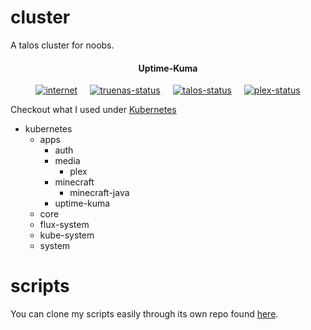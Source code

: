 # cluster

A talos cluster for noobs.

<div align='center'>
<h4>Uptime-Kuma</h4>
<div style='display: flex; gap: 20px; justify-content: center;'>
<div>
<a href='https://github.com/xstar97/cluster'>
<img src='https://status.xstar97.com/api/badge/60/status?style=for-the-badge&label=Internet' alt='internet'>
</a>
</div>
<div>
<a href='https://github.com/xstar97/cluster'>
<img src='https://status.xstar97.com/api/badge/57/status?style=for-the-badge&label=TrueNAS%20Server%20Status' alt='truenas-status'>
</a>
</div>
<div>
<a href='https://github.com/xstar97/cluster'>
<img src='https://status.xstar97.com/api/badge/59/status?style=for-the-badge&label=Talos%20Server%20Status' alt='talos-status'>
</a>
</div>
<div>
<a href='https://github.com/xstar97/cluster'>
<img src='https://status.xstar97.com/api/badge/56/status?style=for-the-badge&label=Plex%20Server%20Status' alt='plex-status'>
</a>
</div>
</div>
</div>


Checkout what I used under [Kubernetes](https://github.com/xstar97/cluster/tree/main/clusters/main/kubernetes)

- kubernetes
  - apps
     - auth 
     - media
        - plex
     - minecraft
       - minecraft-java 
     - uptime-kuma
  - core
  - flux-system
  - kube-system
  - system

# scripts

You can clone my scripts easily through its own repo found [here](https://github.com/xstar97/cluster-scripts).
